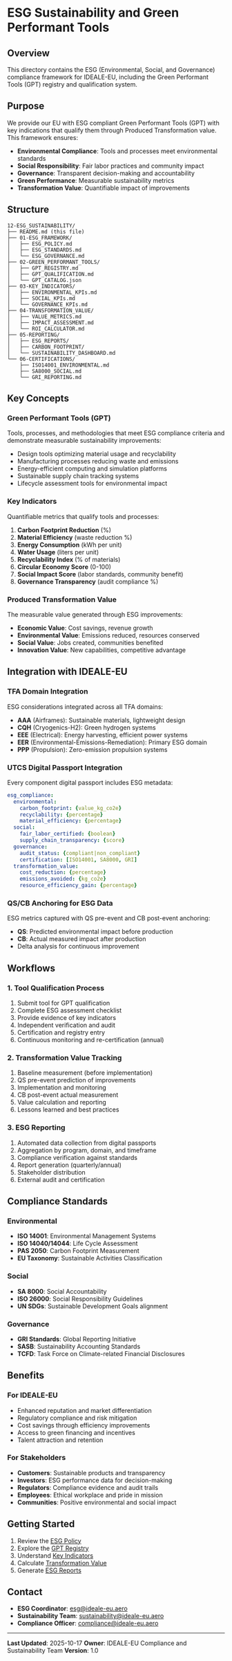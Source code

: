 # ESG Sustainability and Green Performant Tools

## Overview

This directory contains the ESG (Environmental, Social, and Governance) compliance framework for IDEALE-EU, including the Green Performant Tools (GPT) registry and qualification system.

## Purpose

We provide our EU with ESG compliant Green Performant Tools (GPT) with key indications that qualify them through Produced Transformation value. This framework ensures:

- **Environmental Compliance**: Tools and processes meet environmental standards
- **Social Responsibility**: Fair labor practices and community impact
- **Governance**: Transparent decision-making and accountability
- **Green Performance**: Measurable sustainability metrics
- **Transformation Value**: Quantifiable impact of improvements

## Structure

```
12-ESG_SUSTAINABILITY/
├── README.md (this file)
├── 01-ESG_FRAMEWORK/
│   ├── ESG_POLICY.md
│   ├── ESG_STANDARDS.md
│   └── ESG_GOVERNANCE.md
├── 02-GREEN_PERFORMANT_TOOLS/
│   ├── GPT_REGISTRY.md
│   ├── GPT_QUALIFICATION.md
│   └── GPT_CATALOG.json
├── 03-KEY_INDICATORS/
│   ├── ENVIRONMENTAL_KPIs.md
│   ├── SOCIAL_KPIs.md
│   └── GOVERNANCE_KPIs.md
├── 04-TRANSFORMATION_VALUE/
│   ├── VALUE_METRICS.md
│   ├── IMPACT_ASSESSMENT.md
│   └── ROI_CALCULATOR.md
├── 05-REPORTING/
│   ├── ESG_REPORTS/
│   ├── CARBON_FOOTPRINT/
│   └── SUSTAINABILITY_DASHBOARD.md
└── 06-CERTIFICATIONS/
    ├── ISO14001_ENVIRONMENTAL.md
    ├── SA8000_SOCIAL.md
    └── GRI_REPORTING.md
```

## Key Concepts

### Green Performant Tools (GPT)

Tools, processes, and methodologies that meet ESG compliance criteria and demonstrate measurable sustainability improvements:

- Design tools optimizing material usage and recyclability
- Manufacturing processes reducing waste and emissions
- Energy-efficient computing and simulation platforms
- Sustainable supply chain tracking systems
- Lifecycle assessment tools for environmental impact

### Key Indicators

Quantifiable metrics that qualify tools and processes:

1. **Carbon Footprint Reduction** (%)
2. **Material Efficiency** (waste reduction %)
3. **Energy Consumption** (kWh per unit)
4. **Water Usage** (liters per unit)
5. **Recyclability Index** (% of materials)
6. **Circular Economy Score** (0-100)
7. **Social Impact Score** (labor standards, community benefit)
8. **Governance Transparency** (audit compliance %)

### Produced Transformation Value

The measurable value generated through ESG improvements:

- **Economic Value**: Cost savings, revenue growth
- **Environmental Value**: Emissions reduced, resources conserved
- **Social Value**: Jobs created, communities benefited
- **Innovation Value**: New capabilities, competitive advantage

## Integration with IDEALE-EU

### TFA Domain Integration

ESG considerations integrated across all TFA domains:

- **AAA** (Airframes): Sustainable materials, lightweight design
- **CQH** (Cryogenics-H2): Green hydrogen systems
- **EEE** (Electrical): Energy harvesting, efficient power systems
- **EER** (Environmental-Emissions-Remediation): Primary ESG domain
- **PPP** (Propulsion): Zero-emission propulsion systems

### UTCS Digital Passport Integration

Every component digital passport includes ESG metadata:

```yaml
esg_compliance:
  environmental:
    carbon_footprint: {value_kg_co2e}
    recyclability: {percentage}
    material_efficiency: {percentage}
  social:
    fair_labor_certified: {boolean}
    supply_chain_transparency: {score}
  governance:
    audit_status: {compliant|non_compliant}
    certification: [ISO14001, SA8000, GRI]
  transformation_value:
    cost_reduction: {percentage}
    emissions_avoided: {kg_co2e}
    resource_efficiency_gain: {percentage}
```

### QS/CB Anchoring for ESG Data

ESG metrics captured with QS pre-event and CB post-event anchoring:

- **QS**: Predicted environmental impact before production
- **CB**: Actual measured impact after production
- Delta analysis for continuous improvement

## Workflows

### 1. Tool Qualification Process

1. Submit tool for GPT qualification
2. Complete ESG assessment checklist
3. Provide evidence of key indicators
4. Independent verification and audit
5. Certification and registry entry
6. Continuous monitoring and re-certification (annual)

### 2. Transformation Value Tracking

1. Baseline measurement (before implementation)
2. QS pre-event prediction of improvements
3. Implementation and monitoring
4. CB post-event actual measurement
5. Value calculation and reporting
6. Lessons learned and best practices

### 3. ESG Reporting

1. Automated data collection from digital passports
2. Aggregation by program, domain, and timeframe
3. Compliance verification against standards
4. Report generation (quarterly/annual)
5. Stakeholder distribution
6. External audit and certification

## Compliance Standards

### Environmental

- **ISO 14001**: Environmental Management Systems
- **ISO 14040/14044**: Life Cycle Assessment
- **PAS 2050**: Carbon Footprint Measurement
- **EU Taxonomy**: Sustainable Activities Classification

### Social

- **SA 8000**: Social Accountability
- **ISO 26000**: Social Responsibility Guidelines
- **UN SDGs**: Sustainable Development Goals alignment

### Governance

- **GRI Standards**: Global Reporting Initiative
- **SASB**: Sustainability Accounting Standards
- **TCFD**: Task Force on Climate-related Financial Disclosures

## Benefits

### For IDEALE-EU

- Enhanced reputation and market differentiation
- Regulatory compliance and risk mitigation
- Cost savings through efficiency improvements
- Access to green financing and incentives
- Talent attraction and retention

### For Stakeholders

- **Customers**: Sustainable products and transparency
- **Investors**: ESG performance data for decision-making
- **Regulators**: Compliance evidence and audit trails
- **Employees**: Ethical workplace and pride in mission
- **Communities**: Positive environmental and social impact

## Getting Started

1. Review the [ESG Policy](./01-ESG_FRAMEWORK/ESG_POLICY.md)
2. Explore the [GPT Registry](./02-GREEN_PERFORMANT_TOOLS/GPT_REGISTRY.md)
3. Understand [Key Indicators](./03-KEY_INDICATORS/)
4. Calculate [Transformation Value](./04-TRANSFORMATION_VALUE/VALUE_METRICS.md)
5. Generate [ESG Reports](./05-REPORTING/)

## Contact

- **ESG Coordinator**: esg@ideale-eu.aero
- **Sustainability Team**: sustainability@ideale-eu.aero
- **Compliance Officer**: compliance@ideale-eu.aero

---

**Last Updated**: 2025-10-17
**Owner**: IDEALE-EU Compliance and Sustainability Team
**Version**: 1.0
